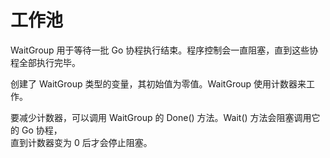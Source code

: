 工作池
=====
WaitGroup 用于等待一批 Go 协程执行结束。程序控制会一直阻塞，直到这些协程全部执行完毕。

创建了 WaitGroup 类型的变量，其初始值为零值。WaitGroup 使用计数器来工作。

要减少计数器，可以调用 WaitGroup 的 Done() 方法。Wait() 方法会阻塞调用它的 Go 协程，  
直到计数器变为 0 后才会停止阻塞。